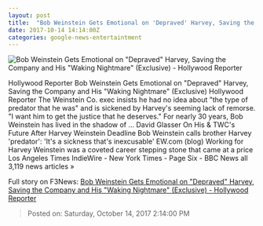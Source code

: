 ```yaml
---
layout: post
title:  "Bob Weinstein Gets Emotional on 'Depraved' Harvey, Saving the Company and His 'Waking Nightmare' (Exclusive) - Hollywood Reporter"
date: 2017-10-14 14:14:00Z
categories: google-news-entertaintment
---
```


![Bob Weinstein Gets Emotional on "Depraved" Harvey, Saving the Company and His "Waking Nightmare" (Exclusive) - Hollywood Reporter](http://cdn3.thr.com/sites/default/files/2017/10/gettyimages-477185852_-_h_2017.jpg)

Hollywood Reporter Bob Weinstein Gets Emotional on "Depraved" Harvey, Saving the Company and His "Waking Nightmare" (Exclusive) Hollywood Reporter The Weinstein Co. exec insists he had no idea about "the type of predator that he was" and is sickened by Harvey's seeming lack of remorse. "I want him to get the justice that he deserves." For nearly 30 years, Bob Weinstein has lived in the shadow of ... David Glasser On His & TWC's Future After Harvey Weinstein Deadline Bob Weinstein calls brother Harvey 'predator': 'It's a sickness that's inexcusable' EW.com (blog) Working for Harvey Weinstein was a coveted career stepping stone that came at a price Los Angeles Times IndieWire - New York Times - Page Six - BBC News all 3,119 news articles »


Full story on F3News: [Bob Weinstein Gets Emotional on "Depraved" Harvey, Saving the Company and His "Waking Nightmare" (Exclusive) - Hollywood Reporter](http://www.f3nws.com/n/4WWrqE)

> Posted on: Saturday, October 14, 2017 2:14:00 PM
